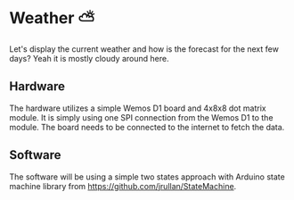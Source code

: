 # Weather ⛅
Let's display the current weather and how is the forecast for the next few days? Yeah it is mostly cloudy around here.

## Hardware
The hardware utilizes a simple Wemos D1 board and 4x8x8 dot matrix module. It is simply using one SPI connection from the Wemos D1 to the module. The board needs to be connected to the internet to fetch the data.

## Software
The software will be using a simple two states approach with Arduino state machine library from https://github.com/jrullan/StateMachine.
